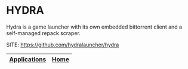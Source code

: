 # HYDRA

 Hydra is a game launcher with its own embedded bittorrent client and a 
 self-managed repack scraper.

 SITE: https://github.com/hydralauncher/hydra

 | [Applications](https://portable-linux-apps.github.io/apps.html) | [Home](https://portable-linux-apps.github.io)
 | --- | --- |
